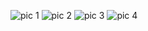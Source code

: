 ![pic 1](https://github.com/user-attachments/assets/12eb6dfa-96c3-4b96-aa55-8664b3a52921)
![pic 2](https://github.com/user-attachments/assets/c54b0dc1-fe5b-4ad2-b4f8-7e1aa8f7c237)
![pic 3](https://github.com/user-attachments/assets/72fd5fc4-316e-4838-b14e-55702a6b3590)
![pic 4](https://github.com/user-attachments/assets/9070fc83-faf5-4fa0-a36a-c1456586e794)
